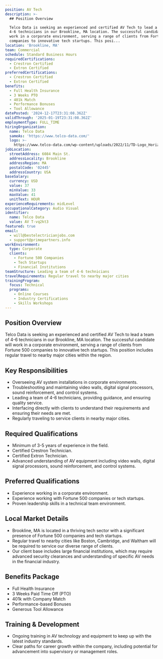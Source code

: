 ```yaml
---
position: AV Tech
description: >-
  ## Position Overview

  Telco Data is seeking an experienced and certified AV Tech to lead a team of
  4-6 technicians in our Brookline, MA location. The successful candidate will
  work in a corporate environment, serving a range of clients from Fortune 500
  companies to innovative tech startups. This posi...
location: 'Brookline, MA'
team: Commercial
schedule: Standard Business Hours
requiredCertifications:
  - Crestron Certified
  - Extron Certified
preferredCertifications:
  - Crestron Certified
  - Extron Certified
benefits:
  - Full Health Insurance
  - 3 Weeks PTO
  - 401k Match
  - Performance Bonuses
  - Tool Allowance
datePosted: '2024-12-17T23:31:08.362Z'
validThrough: '2025-01-19T23:31:08.362Z'
employmentType: FULL_TIME
hiringOrganization:
  name: Telco Data
  sameAs: 'https://www.telco-data.com/'
  logo: >-
    https://www.telco-data.com/wp-content/uploads/2022/11/TD-Logo_Horizontal_Color.webp
jobLocation:
  streetAddress: 6084 Main St.
  addressLocality: Brookline
  addressRegion: MA
  postalCode: '02445'
  addressCountry: USA
baseSalary:
  currency: USD
  value: 37
  minValue: 33
  maxValue: 41
  unitText: HOUR
experienceRequirements: midLevel
occupationalCategory: Audio Visual
identifier:
  name: Telco Data
  value: AV T-vq2kt3
featured: true
email:
  - will@bestelectricianjobs.com
  - support@primepartners.info
workEnvironment:
  type: Corporate
  clients:
    - Fortune 500 Companies
    - Tech Startups
    - Financial Institutions
teamStructure: Leading a team of 4-6 technicians
travelRequirements: Regular travel to nearby major cities
trainingProgram:
  focus: Technical
  programs:
    - Online Courses
    - Industry Certifications
    - Skills Workshops
---
```




## Position Overview
Telco Data is seeking an experienced and certified AV Tech to lead a team of 4-6 technicians in our Brookline, MA location. The successful candidate will work in a corporate environment, serving a range of clients from Fortune 500 companies to innovative tech startups. This position includes regular travel to nearby major cities within the region.

## Key Responsibilities
- Overseeing AV system installations in corporate environments.
- Troubleshooting and maintaining video walls, digital signal processors, sound reinforcement, and control systems.
- Leading a team of 4-6 technicians, providing guidance, and ensuring quality service.
- Interfacing directly with clients to understand their requirements and ensuring their needs are met.
- Regularly traveling to service clients in nearby major cities.

## Required Qualifications
- Minimum of 3-5 years of experience in the field.
- Certified Crestron Technician.
- Certified Extron Technician.
- Advanced understanding of AV equipment including video walls, digital signal processors, sound reinforcement, and control systems.

## Preferred Qualifications
- Experience working in a corporate environment.
- Experience working with Fortune 500 companies or tech startups.
- Proven leadership skills in a technical team environment.

## Local Market Details
- Brookline, MA is located in a thriving tech sector with a significant presence of Fortune 500 companies and tech startups.
- Regular travel to nearby cities like Boston, Cambridge, and Waltham will be required to service our diverse range of clients.
- Our client base includes large financial institutions, which may require advanced security clearances and understanding of specific AV needs in the financial industry.

## Benefits Package
- Full Health Insurance
- 3 Weeks Paid Time Off (PTO)
- 401k with Company Match
- Performance-based Bonuses
- Generous Tool Allowance

## Training & Development
- Ongoing training in AV technology and equipment to keep up with the latest industry standards.
- Clear paths for career growth within the company, including potential for advancement into supervisory or management roles.

